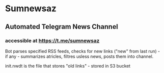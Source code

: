 # Sumnewsaz

## Automated Telegram News Channel
### accessible at https://t.me/sumnewsaz

Bot parses specified RSS feeds, checks for new links ("new" from last run) - if any - summarizes atricles, filtres usless news, posts them into channel.

init.nwdt is the file that stores "old links" - stored in S3 bucket
